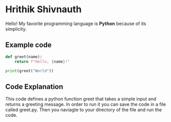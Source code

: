 # Hrithik Shivnauth

Hello! My favorite programming language is **Python** because of its simplicity.

## Example code

```python
def greet(name):
    return f"Hello, {name}!"

print(greet("World"))
```
## Code Explanation 

This code defines a python function greet that takes a simple input and returns a greeting message. In order to run it you can save the code in a file called greet.py. Then you naviagte to your directory of the file and run the code.
